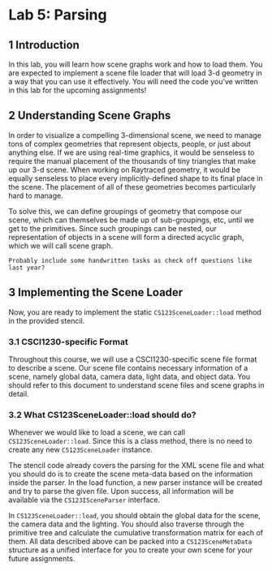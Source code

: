 # Lab 5: Parsing

## 1 Introduction

In this lab, you will learn how scene graphs work and how to load them. You are expected to implement a scene file loader that will load 3-d geometry in a way that you can use it effectively. You will need the code you’ve written in this lab for the upcoming assignments!

## 2 Understanding Scene Graphs

In order to visualize a compelling 3-dimensional scene, we need to manage tons of complex geometries that represent objects, people, or just about anything else. If we are using real-time graphics, it would be senseless to require the manual placement of the thousands of tiny triangles that make up our 3-d scene. When working on Raytraced geometry, it would be equally senseless to place every implicitly-defined shape to its final place in the scene. The placement of all of these geometries becomes particularly hard to manage.

To solve this, we can define groupings of geometry that compose our scene, which can themselves be made up of sub-groupings, etc, until we get to the primitives. Since such groupings can be nested, our representation of objects in a scene will form a directed acyclic graph, which we will call scene graph.

```
Probably include some handwritten tasks as check off questions like last year?
```


## 3 Implementing the Scene Loader

Now, you are ready to implement the static `CS123SceneLoader::load` method in the provided stencil.

### 3.1 CSCI1230-specific Format

Throughout this course, we will use a CSCI1230-specific scene file format to describe a scene. Our scene file contains necessary information of a scene, namely global data, camera data, light data, and object data. You should refer to this document to understand scene files and scene graphs in detail.

### 3.2 What CS123SceneLoader::load should do?

Whenever we would like to load a scene, we can call `CS123SceneLoader::load`. Since this is a class method, there is no need to create any new `CS123SceneLoader` instance. 

The stencil code already covers the parsing for the XML scene file and what you should do is to create the scene meta-data based on the information inside the parser. In the load function, a new parser instance will be created and try to parse the given file. Upon success, all information will be available via the `CS123ISceneParser` interface.

In `CS123SceneLoader::load`, you should obtain the global data for the scene, the camera data and the lighting. You should also traverse through the primitive tree and calculate the cumulative transformation matrix for each of them. All data described above can be packed into a `CS123SceneMetaData` structure as a unified interface for you to create your own scene for your future assignments.
